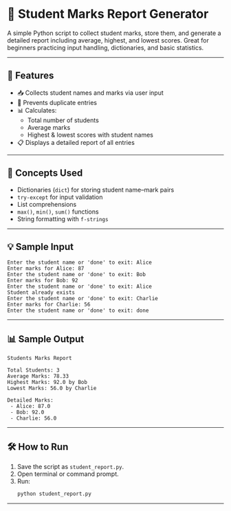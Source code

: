 # 📝 Student Marks Report Generator

A simple Python script to collect student marks, store them, and generate a detailed report including average, highest, and lowest scores. Great for beginners practicing input handling, dictionaries, and basic statistics.

---

## 🚀 Features

- 📥 Collects student names and marks via user input  
- 📛 Prevents duplicate entries  
- 📊 Calculates:
  - Total number of students  
  - Average marks  
  - Highest & lowest scores with student names  
- 📋 Displays a detailed report of all entries

---

## 🧠 Concepts Used

- Dictionaries (`dict`) for storing student name–mark pairs  
- `try-except` for input validation  
- List comprehensions  
- `max()`, `min()`, `sum()` functions  
- String formatting with `f-strings`

---

## 💡 Sample Input

```
Enter the student name or 'done' to exit: Alice
Enter marks for Alice: 87
Enter the student name or 'done' to exit: Bob
Enter marks for Bob: 92
Enter the student name or 'done' to exit: Alice
Student already exists
Enter the student name or 'done' to exit: Charlie
Enter marks for Charlie: 56
Enter the student name or 'done' to exit: done
```

---

## 📊 Sample Output

```
Students Marks Report

Total Students: 3
Average Marks: 78.33
Highest Marks: 92.0 by Bob
Lowest Marks: 56.0 by Charlie

Detailed Marks:
 - Alice: 87.0
 - Bob: 92.0
 - Charlie: 56.0
```

---

## 🛠 How to Run

1. Save the script as `student_report.py`.
2. Open terminal or command prompt.
3. Run:
   ```bash
   python student_report.py
   ```

---


